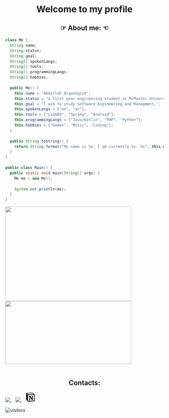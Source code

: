 <!--Intro-->
<h1 align = "center">Welcome to my profile</h1>
<!--About-->
<h2 align = "center">☞ About me: ☜</h2>
<div align= "left">

```java
class Me {
  String name;
  String status;
  String goal;
  String[] spokenLangs;
  String[] tools;
  String[] programmingLangs;
  String[] hobbies;
  
  public Me() {
    this.name = "Abdallah Alqashqish";
    this.status = "a first year engineering student at McMaster University.";
    this.goal = "I aim to study Software Engineering and Managment.";
    this.spokenLangs = {"en", "ar"};
    this.tools = {"LibGDX", "Spring", "Android"};
    this.programmingLangs = {"Java/Kotlin", "PHP", "Python"};
    this.hobbies = {"Games", "Music", "Coding"};
  }

  public String toString() {
    return String.format("My name is %s. I am currently %s. %s", this.name, this.status, this.goal);
  }
}

public class Main() {
  public static void main(String[] args) {
    Me me = new Me();

    System.out.println(me);
  }
}
```
</pre>

</div>
<!--Stats-->
<a href="https://github.com/Sceptres?tab=repositories">
	<!--&layout=compact doesnt work-->
	<img align="center" src="https://github-readme-stats.vercel.app/api/top-langs/?username=Sceptres&layout=compact" width="400" height="300"/>
</a>
<a href="https://github.com/Sceptres?tab=repositories">
	<img align="center" src="https://github-readme-stats.vercel.app/api?username=Sceptres&countPrivates=True&issues&show_icons=true" width="400" height="200"/>
</a>
<br><br>
<!--Contacts-->
<div align="center">
<h2 align = "center">Contacts:</h2>
</div>

<a href="mailto:abdalq2003@gmail.com">
    <img src="https://img.shields.io/badge/Gmail-D14836?style=for-the-badge&logo=gmail&logoColor=white" />
</a>&nbsp;&nbsp;
<a href="https://www.linkedin.com/in/abdallah-alqashqish-501406221/">
    <img src="https://img.shields.io/badge/-LinkedIn-blue?style=flat-square&logo=Linkedin&logoColor=white" />        
</a>&nbsp;&nbsp;
<a href="https://rough-popcorn-b16.notion.site/Abdallah-Alqashqish-946159e6d5984ce0bddfd369ca4cfb7d">
    <img src="assets/notion.png">
</a>
<p><img src="https://visitor-badge.glitch.me/badge?page_id=Sceptres.Sceptres" alt="visitors"></p>
